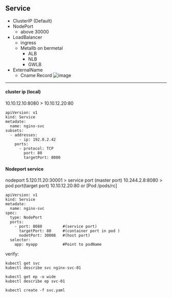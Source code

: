 
## Service
* ClusterIP (Default)
* NodePort
    - above 30000
* LoadBalancer
    - ingress
    - Metallb on bermetal
       + ALB
       + NLB
       + GWLB 
* ExternalName
    - Cname Record
![image](https://github.com/user-attachments/assets/4b233b0f-4672-4a33-9c7c-88107050a1ee)

 ------------------------------------------------------------------------------------------------------------------------------

#### cluster ip (local)
10.10.12.10:8080  > 10.10.12.20:80
```
apiVersion: v1
kind: Service
metadate:
  name: nginx-svc  
subsets:
  - addresses:
      - ip: 192.0.2.42
    ports:
      - protocol: TCP
        port: 80
        targetPort: 8080
```
#### Nodeport service
nodeport 5.120.11.20:30001 > service port (master port) 10.244.2.8:8080  > pod port(target port) 10.10.12.20:80 or [Pod /pods/rc]
```
apiVersion: v1
kind: Service
metadate:
  name: nginx-svc
spec:
  type: NodePort
  ports:
    - port: 8080         #(service port)
      targetPort: 80     #(container port in pod )
      nodetPort: 30008   #(host port)
  selector:
    app: myapp           #Point to podName
```


verify:
```
kubectl get svc
kubectl describe svc nginx-svc-01

kubectl get ep -o wide
kubectl describe ep svc-01
```
```
kubectl create -f svc.yaml
```


